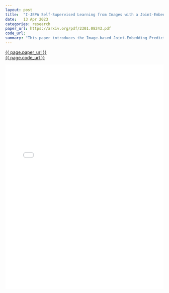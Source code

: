 ```yaml
---
layout: post
title:  "I-JEPA Self-Supervised Learning from Images with a Joint-Embedding Predictive Architecture"
date:   13 Apr 2023
categories: research
paper_url: https://arxiv.org/pdf/2301.08243.pdf
code_url: 
summary: "This paper introduces the Image-based Joint-Embedding Predictive Architecture (I-JEPA) for learning semantic image representations without hand-crafted data augmentations. By predicting the representations of different image blocks from a single context block, I-JEPA generates meaningful representations using a strategic masking approach. When applied with Vision Transformers, I-JEPA shows scalability and efficiency, achieving strong performance in various tasks like classification and depth prediction on ImageNet with a ViT-Huge/14 and 16 A100 GPUs in under 72 hours."
---
```


<style>
.responsive-pdf-container {
    overflow: hidden;
    padding-top: 141.42%; /* 16:9 Aspect Ratio, adjust as needed */
    position: relative;
}

.responsive-pdf-container iframe {
    border: none;
    height: 100%;
    left: 0;
    position: absolute;
    top: 0;
    width: 100%;
}
</style>

<a href="{{ page.paper_url }}">{{ page.paper_url }}</a><br>
<a href="{{ page.code_url }}">{{ page.code_url }}</a>

<div class="responsive-pdf-container">
    <iframe src="{{ page.paper_url }}" style="border: none;"></iframe>
</div>